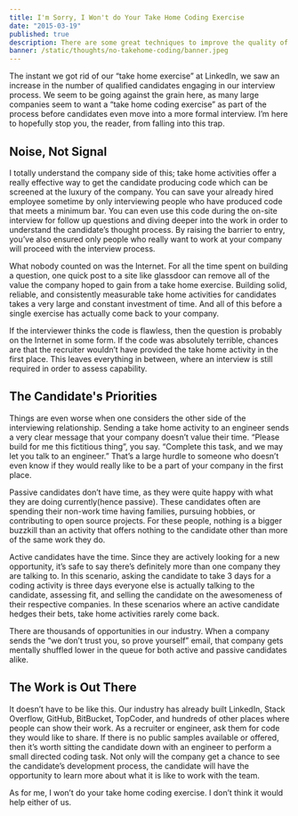 ```yaml
---
title: I'm Sorry, I Won't do Your Take Home Coding Exercise
date: "2015-03-19"
published: true
description: There are some great techniques to improve the quality of candidates in your interview pipeline. Giving them a take home project isn’t one of them.
banner: /static/thoughts/no-takehome-coding/banner.jpeg
---
```


The instant we got rid of our “take home exercise” at LinkedIn, we saw an increase in the number of qualified candidates engaging in our interview process. We seem to be going against the grain here, as many large companies seem to want a “take home coding exercise” as part of the process before candidates even move into a more formal interview. I’m here to hopefully stop you, the reader, from falling into this trap.

## Noise, Not Signal

I totally understand the company side of this; take home activities offer a really effective way to get the candidate producing code which can be screened at the luxury of the company. You can save your already hired employee sometime by only interviewing people who have produced code that meets a minimum bar. You can even use this code during the on-site interview for follow up questions and diving deeper into the work in order to understand the candidate’s thought process. By raising the barrier to entry, you’ve also ensured only people who really want to work at your company will proceed with the interview process.

What nobody counted on was the Internet. For all the time spent on building a question, one quick post to a site like glassdoor can remove all of the value the company hoped to gain from a take home exercise. Building solid, reliable, and consistently measurable take home activities for candidates takes a very large and constant investment of time. And all of this before a single exercise has actually come back to your company.

If the interviewer thinks the code is flawless, then the question is probably on the Internet in some form. If the code was absolutely terrible, chances are that the recruiter wouldn’t have provided the take home activity in the first place. This leaves everything in between, where an interview is still required in order to assess capability.

## The Candidate's Priorities

Things are even worse when one considers the other side of the interviewing relationship. Sending a take home activity to an engineer sends a very clear message that your company doesn’t value their time. “Please build for me this fictitious thing”, you say. “Complete this task, and we may let you talk to an engineer.” That’s a large hurdle to someone who doesn’t even know if they would really like to be a part of your company in the first place.

Passive candidates don’t have time, as they were quite happy with what they are doing currently(hence passive). These candidates often are spending their non-work time having families, pursuing hobbies, or contributing to open source projects. For these people, nothing is a bigger buzzkill than an activity that offers nothing to the candidate other than more of the same work they do.

Active candidates have the time. Since they are actively looking for a new opportunity, it’s safe to say there’s definitely more than one company they are talking to. In this scenario, asking the candidate to take 3 days for a coding activity is three days everyone else is actually talking to the candidate, assessing fit, and selling the candidate on the awesomeness of their respective companies. In these scenarios where an active candidate hedges their bets, take home activities rarely come back.

There are thousands of opportunities in our industry. When a company sends the “we don’t trust you, so prove yourself” email, that company gets mentally shuffled lower in the queue for both active and passive candidates alike.

## The Work is Out There

It doesn’t have to be like this. Our industry has already built LinkedIn, Stack Overflow, GitHub, BitBucket, TopCoder, and hundreds of other places where people can show their work. As a recruiter or engineer, ask them for code they would like to share. If there is no public samples available or offered, then it’s worth sitting the candidate down with an engineer to perform a small directed coding task. Not only will the company get a chance to see the candidate’s development process, the candidate will have the opportunity to learn more about what it is like to work with the team.

As for me, I won’t do your take home coding exercise. I don’t think it would help either of us.

